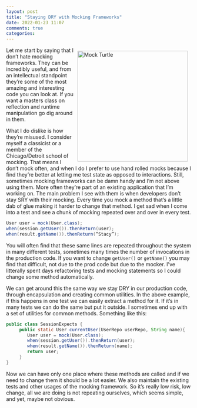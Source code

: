 ```yaml
---
layout: post
title: "Staying DRY with Mocking Frameworks"
date: 2022-01-23 11:07
comments: true
categories: 
---
```


<img src="/images/800px-Alice_par_John_Tenniel_34.png" align="right" alt="Mock Turtle" hspace="10" vspace="10" width=300 />

Let me start by saying that I don’t hate mocking frameworks. They can be incredibly useful, and from an intellectual standpoint they’re some of the most amazing and interesting code you can look at. If you want a masters class on reflection and runtime manipulation go dig around in them. 

What I do dislike is how they’re misused. I consider myself a classicist or a member of the Chicago/Detroit school of mocking. That means I don’t mock often, and when I do I prefer to use hand rolled mocks because I find they’re better at letting me test state as opposed to interactions. Still, sometimes mocking frameworks can be damn handy and I’m not above using them. More often they’re part of an existing application that I’m working on. The main problem I see with them is when developers don’t stay SRY with their mocking. Every time you mock a method that’s a little dab of glue making it harder to change that method. I get sad when I come into a test and see a chunk of mocking repeated over and over in every test.

```java
User user = mock(User.class);
when(session.getUser()).thenReturn(user);
when(result.getName()).thenReturn(“Stacy”);
```

You will often find that these same lines are repeated throughout the system in many different tests, sometimes many times the number of invocations in the production code. If you want to change ```getUser()``` or ```getName()``` you may find that difficult, not due to the prod code but due to the mocker. I've litterally spent days refactoring tests and mocking statements so I could change some method automatically.

We can get around this the same way we stay DRY in our production code, through encapsulation and creating common utilities. In the above example, if this happens in one test we can easily extract a method for it. If it’s in many tests we can do the same but put it outside. I sometimes end up with a set of utilities for common methods. Something like this:

```java
public class SessionExpects {
     public static User currentUser(UserRepo userRepo, String name){
        User user = mock(User.class);
        when(session.getUser()).thenReturn(user);
        when(result.getName()).thenReturn(name);
	    return user;
     }
}
```

Now we can have only one place where these methods are called and if we need to change them it should be a lot easier. We also maintain the existing tests and other usages of the mocking framework. So it’s really low risk, low change, all we are doing is not repeating ourselves, which seems simple, and yet, maybe not obvious.
